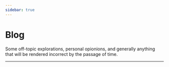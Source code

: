 ```yaml
---
sidebar: true
---
```


# Blog

Some off-topic explorations, personal opionions, and generally anything that will be rendered incorrect by the passage of time.

----

<section-contents />

